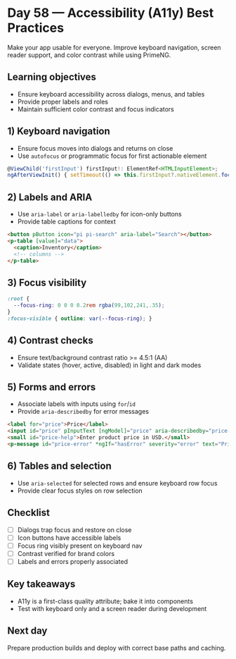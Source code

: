 # Day 58 — Accessibility (A11y) Best Practices

Make your app usable for everyone. Improve keyboard navigation, screen reader support, and color contrast while using PrimeNG.

## Learning objectives

- Ensure keyboard accessibility across dialogs, menus, and tables
- Provide proper labels and roles
- Maintain sufficient color contrast and focus indicators

## 1) Keyboard navigation

- Ensure focus moves into dialogs and returns on close
- Use `autofocus` or programmatic focus for first actionable element

```ts
@ViewChild('firstInput') firstInput!: ElementRef<HTMLInputElement>;
ngAfterViewInit() { setTimeout(() => this.firstInput?.nativeElement.focus(), 0); }
```

## 2) Labels and ARIA

- Use `aria-label` or `aria-labelledby` for icon-only buttons
- Provide table captions for context

```html
<button pButton icon="pi pi-search" aria-label="Search"></button>
<p-table [value]="data">
  <caption>Inventory</caption>
  <!-- columns -->
</p-table>
```

## 3) Focus visibility

```scss
:root {
  --focus-ring: 0 0 0 0.2rem rgba(99,102,241,.35);
}
:focus-visible { outline: var(--focus-ring); }
```

## 4) Contrast checks

- Ensure text/background contrast ratio >= 4.5:1 (AA)
- Validate states (hover, active, disabled) in light and dark modes

## 5) Forms and errors

- Associate labels with inputs using `for`/`id`
- Provide `aria-describedby` for error messages

```html
<label for="price">Price</label>
<input id="price" pInputText [ngModel]="price" aria-describedby="price-help price-error" />
<small id="price-help">Enter product price in USD.</small>
<p-message id="price-error" *ngIf="hasError" severity="error" text="Price is required"></p-message>
```

## 6) Tables and selection

- Use `aria-selected` for selected rows and ensure keyboard row focus
- Provide clear focus styles on row selection

## Checklist

- [ ] Dialogs trap focus and restore on close
- [ ] Icon buttons have accessible labels
- [ ] Focus ring visibly present on keyboard nav
- [ ] Contrast verified for brand colors
- [ ] Labels and errors properly associated

## Key takeaways

- A11y is a first-class quality attribute; bake it into components
- Test with keyboard only and a screen reader during development

## Next day

Prepare production builds and deploy with correct base paths and caching.
